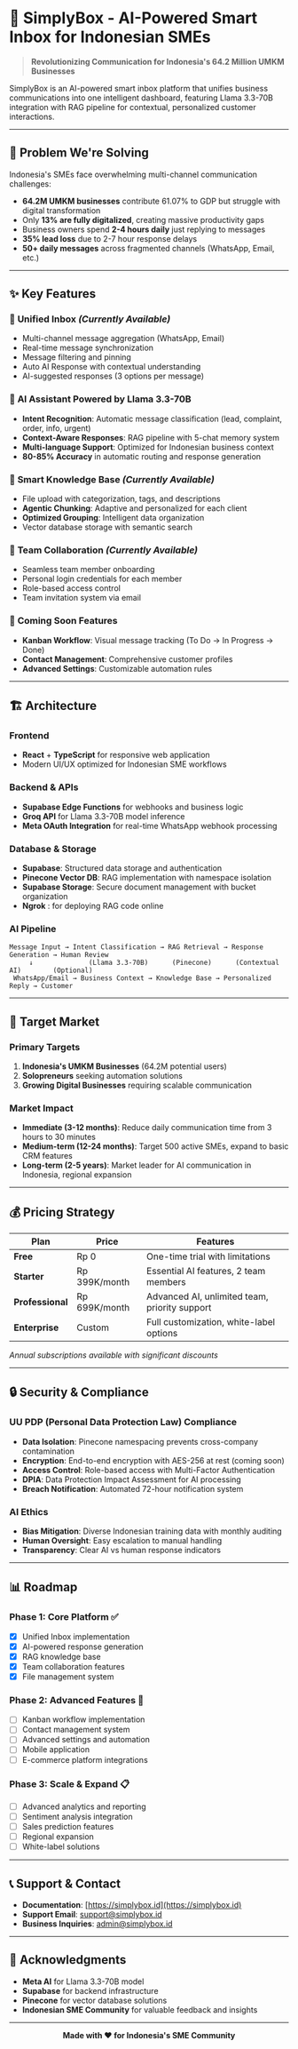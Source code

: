 # 🚀 SimplyBox - AI-Powered Smart Inbox for Indonesian SMEs

> **Revolutionizing Communication for Indonesia's 64.2 Million UMKM Businesses**

SimplyBox is an AI-powered smart inbox platform that unifies business communications into one intelligent dashboard, featuring Llama 3.3-70B integration with RAG pipeline for contextual, personalized customer interactions.

---

## 🎯 **Problem We're Solving**

Indonesia's SMEs face overwhelming multi-channel communication challenges:

-   **64.2M UMKM businesses** contribute 61.07% to GDP but struggle with digital transformation
-   Only **13% are fully digitalized**, creating massive productivity gaps
-   Business owners spend **2-4 hours daily** just replying to messages
-   **35% lead loss** due to 2-7 hour response delays
-   **50+ daily messages** across fragmented channels (WhatsApp, Email, etc.)

---

## ✨ **Key Features**

### 🔗 **Unified Inbox** _(Currently Available)_

-   Multi-channel message aggregation (WhatsApp, Email)
-   Real-time message synchronization
-   Message filtering and pinning
-   Auto AI Response with contextual understanding
-   AI-suggested responses (3 options per message)

### 🤖 **AI Assistant Powered by Llama 3.3-70B**

-   **Intent Recognition**: Automatic message classification (lead, complaint, order, info, urgent)
-   **Context-Aware Responses**: RAG pipeline with 5-chat memory system
-   **Multi-language Support**: Optimized for Indonesian business context
-   **80-85% Accuracy** in automatic routing and response generation

### 📁 **Smart Knowledge Base** _(Currently Available)_

-   File upload with categorization, tags, and descriptions
-   **Agentic Chunking**: Adaptive and personalized for each client
-   **Optimized Grouping**: Intelligent data organization
-   Vector database storage with semantic search

### 👥 **Team Collaboration** _(Currently Available)_

-   Seamless team member onboarding
-   Personal login credentials for each member
-   Role-based access control
-   Team invitation system via email

### 🔄 **Coming Soon Features**

-   **Kanban Workflow**: Visual message tracking (To Do → In Progress → Done)
-   **Contact Management**: Comprehensive customer profiles
-   **Advanced Settings**: Customizable automation rules

---

## 🏗️ **Architecture**

### **Frontend**

-   **React** + **TypeScript** for responsive web application
-   Modern UI/UX optimized for Indonesian SME workflows

### **Backend & APIs**

-   **Supabase Edge Functions** for webhooks and business logic
-   **Groq API** for Llama 3.3-70B model inference
-   **Meta OAuth Integration** for real-time WhatsApp webhook processing

### **Database & Storage**

-   **Supabase**: Structured data storage and authentication
-   **Pinecone Vector DB**: RAG implementation with namespace isolation
-   **Supabase Storage**: Secure document management with bucket organization
-   **Ngrok** : for deploying RAG code online

### **AI Pipeline**

```
Message Input → Intent Classification → RAG Retrieval → Response Generation → Human Review
     ↓              (Llama 3.3-70B)      (Pinecone)      (Contextual AI)        (Optional)
 WhatsApp/Email → Business Context → Knowledge Base → Personalized Reply → Customer
```

---

## 🎯 **Target Market**

### **Primary Targets**

1. **Indonesia's UMKM Businesses** (64.2M potential users)
2. **Solopreneurs** seeking automation solutions
3. **Growing Digital Businesses** requiring scalable communication

### **Market Impact**

-   **Immediate (3-12 months)**: Reduce daily communication time from 3 hours to 30 minutes
-   **Medium-term (12-24 months)**: Target 500 active SMEs, expand to basic CRM features
-   **Long-term (2-5 years)**: Market leader for AI communication in Indonesia, regional expansion

---

## 💰 **Pricing Strategy**

| Plan             | Price         | Features                                      |
| ---------------- | ------------- | --------------------------------------------- |
| **Free**         | Rp 0          | One-time trial with limitations               |
| **Starter**      | Rp 399K/month | Essential AI features, 2 team members         |
| **Professional** | Rp 699K/month | Advanced AI, unlimited team, priority support |
| **Enterprise**   | Custom        | Full customization, white-label options       |

_Annual subscriptions available with significant discounts_

---

## 🔒 **Security & Compliance**

### **UU PDP (Personal Data Protection Law) Compliance**

-   **Data Isolation**: Pinecone namespacing prevents cross-company contamination
-   **Encryption**: End-to-end encryption with AES-256 at rest (coming soon)
-   **Access Control**: Role-based access with Multi-Factor Authentication
-   **DPIA**: Data Protection Impact Assessment for AI processing
-   **Breach Notification**: Automated 72-hour notification system

### **AI Ethics**

-   **Bias Mitigation**: Diverse Indonesian training data with monthly auditing
-   **Human Oversight**: Easy escalation to manual handling
-   **Transparency**: Clear AI vs human response indicators

---

## 📊 **Roadmap**

### **Phase 1: Core Platform** ✅

-   [x] Unified Inbox implementation
-   [x] AI-powered response generation
-   [x] RAG knowledge base
-   [x] Team collaboration features
-   [x] File management system

### **Phase 2: Advanced Features** 🚧

-   [ ] Kanban workflow implementation
-   [ ] Contact management system
-   [ ] Advanced settings and automation
-   [ ] Mobile application
-   [ ] E-commerce platform integrations

### **Phase 3: Scale & Expand** 📋

-   [ ] Advanced analytics and reporting
-   [ ] Sentiment analysis integration
-   [ ] Sales prediction features
-   [ ] Regional expansion
-   [ ] White-label solutions

---

## 📞 **Support & Contact**

-   **Documentation**: [https://simplybox.id](https://simplybox.id)
-   **Support Email**: support@simplybox.id
-   **Business Inquiries**: admin@simplybox.id

---

## 🙏 **Acknowledgments**

-   **Meta AI** for Llama 3.3-70B model
-   **Supabase** for backend infrastructure
-   **Pinecone** for vector database solutions
-   **Indonesian SME Community** for valuable feedback and insights

---

<div align="center">

**Made with ❤️ for Indonesia's SME Community**

</div>
